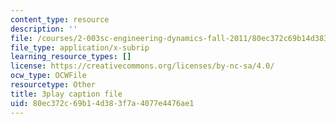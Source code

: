 ```yaml
---
content_type: resource
description: ''
file: /courses/2-003sc-engineering-dynamics-fall-2011/80ec372c69b14d383f7a4077e4476ae1_GUvoVvXwoOQ.srt
file_type: application/x-subrip
learning_resource_types: []
license: https://creativecommons.org/licenses/by-nc-sa/4.0/
ocw_type: OCWFile
resourcetype: Other
title: 3play caption file
uid: 80ec372c-69b1-4d38-3f7a-4077e4476ae1
---
```

